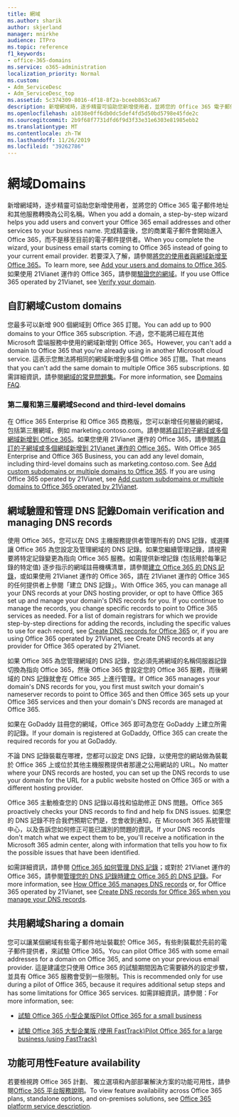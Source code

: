 ```yaml
---
title: 網域
ms.author: sharik
author: skjerland
manager: mnirkhe
audience: ITPro
ms.topic: reference
f1_keywords:
- office-365-domains
ms.service: o365-administration
localization_priority: Normal
ms.custom:
- Adm_ServiceDesc
- Adm_ServiceDesc_top
ms.assetid: 5c374309-8016-4f18-8f2a-bceeb863ca67
description: 新增網域時，逐步精靈可協助您新增使用者，並將您的 Office 365 電子郵件地址和其他服務轉換為公司名稱。 完成精靈後，您的商業電子郵件會開始進入 Office 365，而不是移至目前的電子郵件提供者。 若要深入了解，請參閱將您的使用者與網域新增至 Office 365。 如果使用 21Vianet 運作的 Office 365，請參閱驗證您的網域。
ms.openlocfilehash: a1038e0ff6db0dc5def4fd5d50bd5798e45fde2c
ms.sourcegitcommit: 2b9f68f7731dfd6f9d3f33e31e6303e81985ebb2
ms.translationtype: MT
ms.contentlocale: zh-TW
ms.lasthandoff: 11/26/2019
ms.locfileid: "39262786"
---
```

# <a name="domains"></a><span data-ttu-id="de606-106">網域</span><span class="sxs-lookup"><span data-stu-id="de606-106">Domains</span></span>

<span data-ttu-id="de606-107">新增網域時，逐步精靈可協助您新增使用者，並將您的 Office 365 電子郵件地址和其他服務轉換為公司名稱。</span><span class="sxs-lookup"><span data-stu-id="de606-107">When you add a domain, a step-by-step wizard helps you add users and convert your Office 365 email addresses and other services to your business name.</span></span> <span data-ttu-id="de606-108">完成精靈後，您的商業電子郵件會開始進入 Office 365，而不是移至目前的電子郵件提供者。</span><span class="sxs-lookup"><span data-stu-id="de606-108">When you complete the wizard, your business email starts coming to Office 365 instead of going to your current email provider.</span></span> <span data-ttu-id="de606-109">若要深入了解，請參閱[將您的使用者與網域新增至 Office 365](https://support.office.com/article/6383f56d-3d09-4dcb-9b41-b5f5a5efd611)。</span><span class="sxs-lookup"><span data-stu-id="de606-109">To learn more, see [Add your users and domains to Office 365](https://support.office.com/article/6383f56d-3d09-4dcb-9b41-b5f5a5efd611).</span></span> <span data-ttu-id="de606-110">如果使用 21Vianet 運作的 Office 365，請參閱[驗證您的網域](https://docs.microsoft.com/office365/admin/setup/add-domain)。</span><span class="sxs-lookup"><span data-stu-id="de606-110">If you use Office 365 operated by 21Vianet, see [Verify your domain](https://docs.microsoft.com/office365/admin/setup/add-domain).</span></span>
  
## <a name="custom-domains"></a><span data-ttu-id="de606-111">自訂網域</span><span class="sxs-lookup"><span data-stu-id="de606-111">Custom domains</span></span>

<span data-ttu-id="de606-112">您最多可以新增 900 個網域到 Office 365 訂閱。</span><span class="sxs-lookup"><span data-stu-id="de606-112">You can add up to 900 domains to your Office 365 subscription.</span></span> <span data-ttu-id="de606-113">不過，您不能將已經在其他 Microsoft 雲端服務中使用的網域新增到 Office 365。</span><span class="sxs-lookup"><span data-stu-id="de606-113">However, you can't add a domain to Office 365 that you're already using in another Microsoft cloud service.</span></span> <span data-ttu-id="de606-114">這表示您無法將相同的網域新增到多個 Office 365 訂閱。</span><span class="sxs-lookup"><span data-stu-id="de606-114">That means that you can't add the same domain to multiple Office 365 subscriptions.</span></span> <span data-ttu-id="de606-115">如需詳細資訊，請參閱[網域的常見問題集](https://support.office.com/article/Domains-FAQ-1272bad0-4bd4-4796-8005-67d6fb3afc5a)。</span><span class="sxs-lookup"><span data-stu-id="de606-115">For more information, see [Domains FAQ](https://support.office.com/article/Domains-FAQ-1272bad0-4bd4-4796-8005-67d6fb3afc5a).</span></span>
  
### <a name="second-and-third-level-domains"></a><span data-ttu-id="de606-116">第二層和第三層網域</span><span class="sxs-lookup"><span data-stu-id="de606-116">Second and third-level domains</span></span>

<span data-ttu-id="de606-p104">在 Office 365 Enterprise 和 Office 365 商務版，您可以新增任何層級的網域，包括第三層網域，例如 marketing.contoso.com。請參閱[將自訂的子網域或多個網域新增到 Office 365](https://docs.microsoft.com/office365/admin/setup/domains-faq)。如果您使用 21Vianet 運作的 Office 365，請參閱[將自訂的子網域或多個網域新增到 21Vianet 運作的 Office 365](https://docs.microsoft.com/office365/admin/setup/domains-faq)。</span><span class="sxs-lookup"><span data-stu-id="de606-p104">With Office 365 Enterprise and Office 365 Business, you can add any level domain, including third-level domains such as marketing.contoso.com. See [Add custom subdomains or multiple domains to Office 365](https://docs.microsoft.com/office365/admin/setup/domains-faq). If you are using Office 365 operated by 21Vianet, see [Add custom subdomains or multiple domains to Office 365 operated by 21Vianet](https://docs.microsoft.com/office365/admin/setup/domains-faq).</span></span>
  
## <a name="domain-verification-and-managing-dns-records"></a><span data-ttu-id="de606-120">網域驗證和管理 DNS 記錄</span><span class="sxs-lookup"><span data-stu-id="de606-120">Domain verification and managing DNS records</span></span>

<span data-ttu-id="de606-p105">使用 Office 365，您可以在 DNS 主機服務提供者管理所有的 DNS 記錄，或選擇讓 Office 365 為您設定及管理網域的 DNS 記錄。如果您繼續管理記錄，請視需要將特定記錄變更為指向 Office 365 服務。如需提供新增記錄 (包括用於每筆記錄的特定值) 逐步指示的網域註冊機構清單，請參閱[建立 Office 365 的 DNS 記錄](https://docs.microsoft.com/office365/admin/get-help-with-domains/create-dns-records-at-any-dns-hosting-provider)，或如果使用 21Vianet 運作的 Office 365，請在 21Vianet 運作的 Office 365 的任何提供者上參閱「建立 DNS 記錄」。</span><span class="sxs-lookup"><span data-stu-id="de606-p105">With Office 365, you can manage all your DNS records at your DNS hosting provider, or opt to have Office 365 set up and manage your domain's DNS records for you. If you continue to manage the records, you change specific records to point to Office 365 services as needed. For a list of domain registrars for which we provide step-by-step directions for adding the records, including the specific values to use for each record, see [Create DNS records for Office 365](https://docs.microsoft.com/office365/admin/get-help-with-domains/create-dns-records-at-any-dns-hosting-provider) or, if you are using Office 365 operated by 21Vianet, see Create DNS records at any provider for Office 365 operated by 21Vianet.</span></span> 
  
<span data-ttu-id="de606-124">如果 Office 365 為您管理網域的 DNS 記錄，您必須先將網域的名稱伺服器記錄切換為指向 Office 365，然後 Office 365 會設定您的 Office 365 服務，而後網域的 DNS 記錄就會在 Office 365 上進行管理。</span><span class="sxs-lookup"><span data-stu-id="de606-124">If Office 365 manages your domain's DNS records for you, you first must switch your domain's nameserver records to point to Office 365 and then Office 365 sets up your Office 365 services and then your domain's DNS records are managed at Office 365.</span></span>
  
<span data-ttu-id="de606-125">如果在 GoDaddy 註冊您的網域，Office 365 即可為您在 GoDaddy 上建立所需的記錄。</span><span class="sxs-lookup"><span data-stu-id="de606-125">If your domain is registered at GoDaddy, Office 365 can create the required records for you at GoDaddy.</span></span> 
  
<span data-ttu-id="de606-126">不論 DNS 記錄裝載在哪裡，您都可以設定 DNS 記錄，以使用您的網站做為裝載於 Office 365 上或位於其他主機服務提供者那邊之公用網站的 URL。</span><span class="sxs-lookup"><span data-stu-id="de606-126">No matter where your DNS records are hosted, you can set up the DNS records to use your domain for the URL for a public website hosted on Office 365 or with a different hosting provider.</span></span> 
  
<span data-ttu-id="de606-127">Office 365 主動檢查您的 DNS 記錄以尋找和協助修正 DNS 問題。</span><span class="sxs-lookup"><span data-stu-id="de606-127">Office 365 proactively checks your DNS records to find and help fix DNS issues.</span></span> <span data-ttu-id="de606-128">如果您的 DNS 記錄不符合我們預期它們是，您會收到通知，在 Microsoft 365 系統管理中心，以及告訴您如何修正可能已識別的問題的資訊。</span><span class="sxs-lookup"><span data-stu-id="de606-128">If your DNS records don't match what we expect them to be, you'll receive a notification in the Microsoft 365 admin center, along with information that tells you how to fix the possible issues that have been identified.</span></span>
  
<span data-ttu-id="de606-129">如需詳細資訊，請參閱 [Office 365 如何管理 DNS 記錄](https://docs.microsoft.com/office365/admin/setup/domains-faq)；或對於 21Vianet 運作的 Office 365，請參閱[管理您的 DNS 記錄時建立 Office 365 的 DNS 記錄](https://docs.microsoft.com/office365/admin/services-in-china/create-dns-records-when-you-manage-your-dns-records)。</span><span class="sxs-lookup"><span data-stu-id="de606-129">For more information, see [How Office 365 manages DNS records](https://docs.microsoft.com/office365/admin/setup/domains-faq) or, for Office 365 operated by 21Vianet, see [Create DNS records for Office 365 when you manage your DNS records](https://docs.microsoft.com/office365/admin/services-in-china/create-dns-records-when-you-manage-your-dns-records).</span></span>
  
## <a name="sharing-a-domain"></a><span data-ttu-id="de606-130">共用網域</span><span class="sxs-lookup"><span data-stu-id="de606-130">Sharing a domain</span></span>

<span data-ttu-id="de606-131">您可以讓某個網域有些電子郵件地址裝載於 Office 365，有些則裝載於先前的電子郵件提供者，來試驗 Office 365。</span><span class="sxs-lookup"><span data-stu-id="de606-131">You can pilot Office 365 with some email addresses for a domain on Office 365, and some on your previous email provider.</span></span> <span data-ttu-id="de606-132">這是建議您只使用 Office 365 的試驗期間因為它需要額外的設定步驟，並具有 Office 365 服務會受到一些限制。</span><span class="sxs-lookup"><span data-stu-id="de606-132">This is recommended only for use during a pilot of Office 365, because it requires additional setup steps and has some limitations for Office 365 services.</span></span> <span data-ttu-id="de606-133">如需詳細資訊，請參閱：</span><span class="sxs-lookup"><span data-stu-id="de606-133">For more information, see:</span></span>
  
- [<span data-ttu-id="de606-134">試驗 Office 365 小型企業版</span><span class="sxs-lookup"><span data-stu-id="de606-134">Pilot Office 365 for a small business</span></span>](https://support.office.com/article/39cee536-6a03-40cf-b9c1-f301bb6001d7)
    
- [<span data-ttu-id="de606-135">試驗 Office 365 大型企業版 (使用 FastTrack)</span><span class="sxs-lookup"><span data-stu-id="de606-135">Pilot Office 365 for a large business (using FastTrack)</span></span>](https://fasttrack.office.com/onboard)
    
## <a name="feature-availability"></a><span data-ttu-id="de606-136">功能可用性</span><span class="sxs-lookup"><span data-stu-id="de606-136">Feature availability</span></span>

<span data-ttu-id="de606-137">若要檢視跨 Office 365 計劃、 獨立選項和內部部署解決方案的功能可用性，請參閱[Office 365 平台服務說明](office-365-platform-service-description.md)。</span><span class="sxs-lookup"><span data-stu-id="de606-137">To view feature availability across Office 365 plans, standalone options, and on-premises solutions, see [Office 365 platform service description](office-365-platform-service-description.md).</span></span>
  

